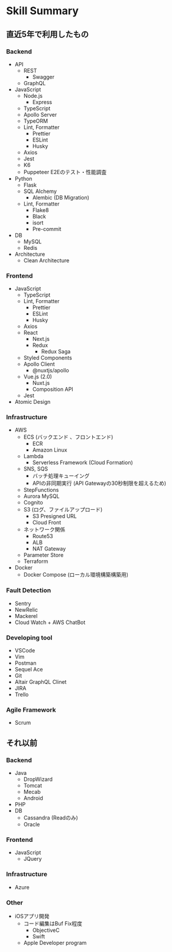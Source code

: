 # Skill Summary

## 直近5年で利用したもの

### Backend

- API
  - REST
    - Swagger
  - GraphQL
- JavaScript
  - Node.js
    - Express
  - TypeScript
  - Apollo Server
  - TypeORM
  - Lint, Formatter
    - Prettier
    - ESLint
    - Husky
  - Axios
  - Jest
  - K6
  - Puppeteer
    E2Eのテスト・性能調査
- Python
  - Flask
  - SQL Alchemy
    - Alembic (DB Migration)
  - Lint, Formatter
    - Flake8
    - Black
    - isort
    - Pre-commit
- DB
  - MySQL
  - Redis
- Architecture
  - Clean Architecture

### Frontend

- JavaScript
  - TypeScript
  - Lint, Formatter
    - Prettier
    - ESLint
    - Husky
  - Axios
  - React
    - Next.js
    - Redux
      - Redux Saga
  - Styled Components
  - Apollo Client
    - @nuxtjs/apollo
  - Vue.js (2.0)
    - Nuxt.js
    - Composition API
  - Jest
- Atomic Design

### Infrastructure

- AWS
  - ECS (バックエンド 、フロントエンド)
    - ECR
    - Amazon Linux
  - Lambda
    - Serverless Framework (Cloud Formation)
  - SNS, SQS
    - バッチ処理キューイング
    - APIの非同期実行 (API Gatewayの30秒制限を超えるため)
  - StepFunctions
  - Aurora MySQL
  - Cognito
  - S3 (ログ、ファイルアップロード)
    - S3 Presigned URL
    - Cloud Front
  - ネットワーク関係
    - Route53
    - ALB
    - NAT Gateway
  - Parameter Store
  - Terraform
- Docker
  - Docker Compose (ローカル環境構築構築用)

### Fault Detection

- Sentry
- NewRelic
- Mackerel
- Cloud Watch + AWS ChatBot

### Developing tool

- VSCode
- Vim
- Postman
- Sequel Ace
- Git
- Altair GraphQL Clinet
- JIRA
- Trello

### Agile Framework

- Scrum

## それ以前

### Backend

- Java
  - DropWizard
  - Tomcat
  - Mecab
  - Android
- PHP
- DB
  - Cassandra (Readのみ)
  - Oracle

### Frontend

- JavaScript
  - JQuery

### Infrastructure

- Azure

### Other

- iOSアプリ開発
  - コード編集はBuf Fix程度
    - ObjectiveC
    - Swift
  - Apple Developer program
